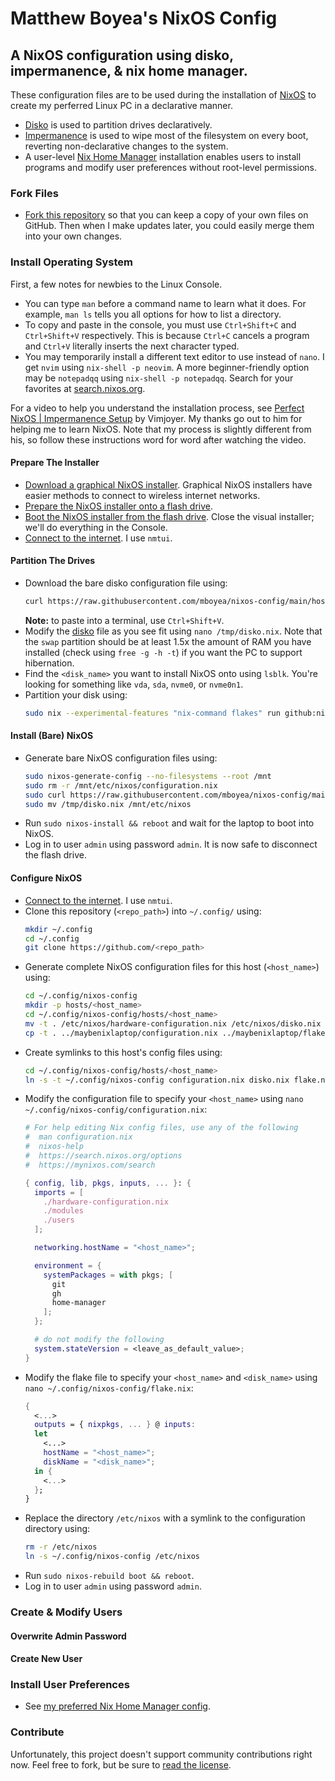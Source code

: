 # Matthew Boyea's NixOS Config

## A NixOS configuration using disko, impermanence, & nix home manager.

These configuration files are to be used during the installation of [NixOS] to create my perferred Linux PC in a declarative manner.

* [Disko] is used to partition drives declaratively.
* [Impermanence] is used to wipe most of the filesystem on every boot, reverting non-declarative changes to the system.
* A user-level [Nix Home Manager] installation enables users to install programs and modify user preferences without root-level permissions.

### Fork Files

* [Fork this repository](https://docs.github.com/en/pull-requests/collaborating-with-pull-requests/working-with-forks/fork-a-repo#forking-a-repository) so that you can keep a copy of your own files on GitHub.
  Then when I make updates later, you could easily merge them into your own changes.

### Install Operating System

First, a few notes for newbies to the Linux Console.

* You can type `man` before a command name to learn what it does.
  For example, `man ls` tells you all options for how to list a directory.
* To copy and paste in the console, you must use `Ctrl+Shift+C` and `Ctrl+Shift+V` respectively.
  This is because `Ctrl+C` cancels a program and `Ctrl+V` literally inserts the next character typed.
* You may temporarily install a different text editor to use instead of `nano`.
  I get `nvim` using `nix-shell -p neovim`.
  A more beginner-friendly option may be `notepadqq` using `nix-shell -p notepadqq`.
  Search for your favorites at [search.nixos.org](https://search.nixos.org/packages).

For a video to help you understand the installation process, see [Perfect NixOS | Impermanence Setup](https://www.youtube.com/watch?v=YPKwkWtK7l0) by Vimjoyer.
My thanks go out to him for helping me to learn NixOS.
Note that my process is slightly different from his, so follow these instructions word for word after watching the video.

#### Prepare The Installer

* [Download a graphical NixOS installer](https://nixos.org/download/).
  Graphical NixOS installers have easier methods to connect to wireless internet networks.
* [Prepare the NixOS installer onto a flash drive](https://nixos.wiki/wiki/NixOS_Installation_Guide#Making_the_installation_media).
* [Boot the NixOS installer from the flash drive](https://nixos.wiki/wiki/NixOS_Installation_Guide#Booting_the_installation_media).
  Close the visual installer; we'll do everything in the Console.
* [Connect to the internet](https://nixos.org/manual/nixos/stable/#sec-installation-manual-networking).
  I use `nmtui`.

#### Partition The Drives

* Download the bare disko configuration file using:
  ```sh
  curl https://raw.githubusercontent.com/mboyea/nixos-config/main/hosts/barenix/disko.nix -o /tmp/disko.nix
  ```
  **Note:** to paste into a terminal, use `Ctrl+Shift+V`.
* Modify the [disko](https://github.com/nix-community/disko) file as you see fit using `nano /tmp/disko.nix`.
  Note that the `swap` partition should be at least 1.5x the amount of RAM you have installed (check using `free -g -h -t`) if you want the PC to support hibernation.
* Find the `<disk_name>` you want to install NixOS onto using `lsblk`.
  You're looking for something like `vda`, `sda`, `nvme0`, or `nvme0n1`.
* Partition your disk using:
  ```sh
  sudo nix --experimental-features "nix-command flakes" run github:nix-community/disko -- --mode disko /tmp/disko.nix --arg device '"/dev/<disk_name>"'
  ```

#### Install (Bare) NixOS

* Generate bare NixOS configuration files using:
  ```sh
  sudo nixos-generate-config --no-filesystems --root /mnt
  sudo rm -r /mnt/etc/nixos/configuration.nix
  sudo curl https://raw.githubusercontent.com/mboyea/nixos-config/main/hosts/barenix/configuration.nix -o /mnt/etc/nixos/configuration.nix
  sudo mv /tmp/disko.nix /mnt/etc/nixos
  ```
* Run `sudo nixos-install && reboot` and wait for the laptop to boot into NixOS.
* Log in to user `admin` using password `admin`.
  It is now safe to disconnect the flash drive.

#### Configure NixOS

* [Connect to the internet](https://nixos.org/manual/nixos/stable/#sec-installation-manual-networking).
  I use `nmtui`.
* Clone this repository (`<repo_path>`) into `~/.config/` using:
  ```sh
  mkdir ~/.config
  cd ~/.config
  git clone https://github.com/<repo_path>
  ```
* Generate complete NixOS configuration files for this host (`<host_name>`) using:
  ```sh
  cd ~/.config/nixos-config
  mkdir -p hosts/<host_name>
  cd ~/.config/nixos-config/hosts/<host_name>
  mv -t . /etc/nixos/hardware-configuration.nix /etc/nixos/disko.nix
  cp -t . ../maybenixlaptop/configuration.nix ../maybenixlaptop/flake.nix
  ```
* Create symlinks to this host's config files using:
  ```sh
  cd ~/.config/nixos-config/hosts/<host_name>
  ln -s -t ~/.config/nixos-config configuration.nix disko.nix flake.nix hardware-configuration.nix
  ```
* Modify the configuration file to specify your `<host_name>` using `nano ~/.config/nixos-config/configuration.nix`:
  ```nix
  # For help editing Nix config files, use any of the following
  #  man configuration.nix
  #  nixos-help
  #  https://search.nixos.org/options
  #  https://mynixos.com/search
  
  { config, lib, pkgs, inputs, ... }: {
    imports = [
      ./hardware-configuration.nix
      ./modules
      ./users
    ];
  
    networking.hostName = "<host_name>";
  
    environment = {
      systemPackages = with pkgs; [
        git
        gh
        home-manager
      ];
    };

    # do not modify the following
    system.stateVersion = <leave_as_default_value>;
  }
  ```
* Modify the flake file to specify your `<host_name>` and `<disk_name>`  using `nano ~/.config/nixos-config/flake.nix`:
  ```nix
  {
    <...>
    outputs = { nixpkgs, ... } @ inputs:
    let
      <...>
      hostName = "<host_name>";
      diskName = "<disk_name>";
    in {
      <...>
    };
  }
  ```
* Replace the directory `/etc/nixos` with a symlink to the configuration directory using:
  ```sh
  rm -r /etc/nixos
  ln -s ~/.config/nixos-config /etc/nixos
  ```
* Run `sudo nixos-rebuild boot && reboot`.
* Log in to user `admin` using password `admin`.

### Create & Modify Users

#### Overwrite Admin Password

#### Create New User

### Install User Preferences

* See [my preferred Nix Home Manager config](https://github.com/mboyea/home-manager).

### Contribute

Unfortunately, this project doesn't support community contributions right now. Feel free to fork, but be sure to [read the license](./LICENSE.md).

[NixOS]: https://nixos.org/
[Disko]: https://nixos.wiki/wiki/Disko
[Impermanence]: https://github.com/nix-community/impermanence
[Nix Home Manager]: https://github.com/nix-community/home-manager

